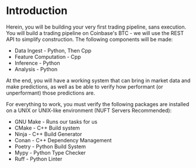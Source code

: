 # Introduction

Herein, you will be building your very first trading pipeline, sans execution. 
You will build a trading pipeline on Coinbase's BTC - we will use the REST API to simplify construction. The following components will be made:

- Data Ingest - Python, Then Cpp
- Feature Computation - Cpp
- Inference - Python
- Analysis - Python

At the end, you will have a working system that can bring in market data and make predictions, as well as be able to verify how performant 
(or unperformant) those predictions are. 

For everything to work, you must verify the following packages are installed on a UNIX or UNIX-like environment (NUFT Servers Recommended):

- GNU Make - Runs our tasks for us
- CMake - C++ Build system
- Ninja - C++ Build Generator
- Conan - C++ Dependency Management
- Poetry - Python Build System
- Mypy - Python Type Checker
- Ruff - Python Linter
